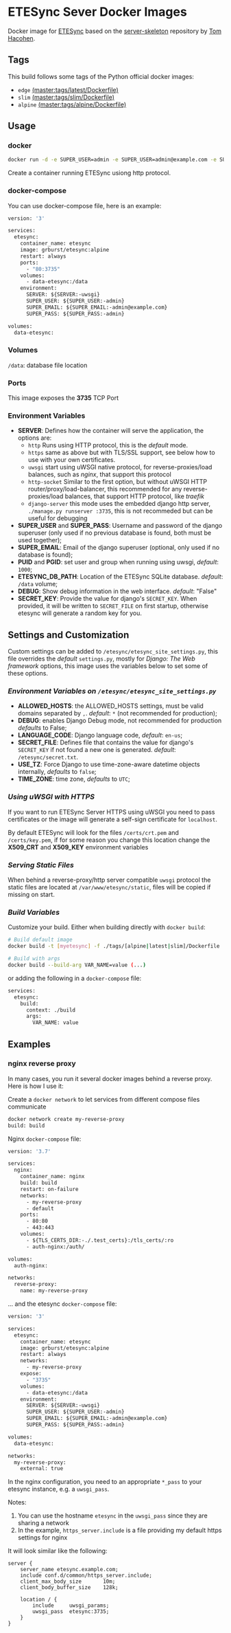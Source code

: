 # ETESync Sever Docker Images

Docker image for [ETESync](https://www.etesync.com/) based on the [server-skeleton](https://github.com/etesync/server-skeleton) repository by [Tom Hacohen](https://github.com/tasn).

## Tags

This build follows some tags of the Python official docker images:

- `edge` [(master:tags/latest/Dockerfile)](https://github.com/grburst/docker-etesync-server/blob/master/tags/latest/Dockerfile)
- `slim`  [(master:tags/slim/Dockerfile)](https://github.com/grburst/docker-etesync-server/blob/master/tags/slim/Dockerfile)
- `alpine` [(master:tags/alpine/Dockerfile)](https://github.com/grburst/docker-etesync-server/blob/master/tags/alpine/Dockerfile)

## Usage

### docker

```bash
docker run -d -e SUPER_USER=admin -e SUPER_USER=admin@example.com -e SUPER_PASS=changeme -p 80:3735 -v /path/on/host:/data grburst/etesync:alpine
```


Create a container running ETESync usiong http protocol.

### docker-compose
You can use docker-compose file, here is an example:

```Dockerfile
version: '3'

services:
  etesync:
    container_name: etesync
    image: grburst/etesync:alpine
    restart: always
    ports:
      - "80:3735"
    volumes:
      - data-etesync:/data
    environment:
      SERVER: ${SERVER:-uwsgi}
      SUPER_USER: ${SUPER_USER:-admin}
      SUPER_EMAIL: ${SUPER_EMAIL:-admin@example.com}
      SUPER_PASS: ${SUPER_PASS:-admin}

volumes:
  data-etesync:
```


### Volumes

`/data`: database file location

### Ports

This image exposes the **3735** TCP Port

### Environment Variables

- **SERVER**: Defines how the container will serve the application, the options are:
  - `http` Runs using HTTP protocol, this is the *default* mode.
  - `https` same as above but with TLS/SSL support, see below how to use with your own certificates.
  - `uwsgi` start using uWSGI native protocol, for reverse-proxies/load balances, such as _nginx_, that support this protocol
  - `http-socket` Similar to the first option, but without uWSGI HTTP router/proxy/load-balancer, this recommended for any reverse-proxies/load balances, that support HTTP protocol, like _traefik_
  - `django-server` this mode uses the embedded django http server, `./manage.py runserver :3735`, this is not recommeded but can be useful for debugging
- **SUPER_USER** and **SUPER_PASS**: Username and password of the django superuser (only used if no previous database is found, both must be used together);
- **SUPER_EMAIL**: Email of the django superuser (optional, only used if no database is found);
- **PUID** and **PGID**: set user and group when running using uwsgi, *default*: `1000`;
- **ETESYNC_DB_PATH**: Location of the ETESync SQLite database. *default*: `/data` volume;
- **DEBUG**: Show debug information in the web interface. *default*: "False"
- **SECRET_KEY**: Provide the value for django's `SECRET_KEY`. When provided, it will be written to `SECRET_FILE` on first startup, otherwise etesync will generate a random key for you.


## Settings and Customization

Custom settings can be added to `/etesync/etesync_site_settings.py`, this file overrides the *default* `settings.py`, mostly for _Django: The Web framework_ options, this image uses the variables below to set some of these options.

### _Environment Variables on `/etesync/etesync_site_settings.py`_

- **ALLOWED_HOSTS**:  the ALLOWED_HOSTS settings, must be valid domains separated by `,`. *default*: `*` (not recommended for production);
- **DEBUG**: enables Django Debug mode, not recommended for production *defaults* to False;
- **LANGUAGE_CODE**: Django language code, *default*: `en-us`;
- **SECRET_FILE**: Defines file that contains the value for django's `SECRET_KEY` if not found a new one is generated. *default*: `/etesync/secret.txt`.
- **USE_TZ**: Force Django to use time-zone-aware datetime objects internally, *defaults* to `false`;
- **TIME_ZONE**: time zone, *defaults* to `UTC`;

### _Using uWSGI with HTTPS_

If you want to run ETESync Server HTTPS using uWSGI you need to pass certificates or the image will generate a self-sign certificate for `localhost`.

By default ETESync will look for the files `/certs/crt.pem` and `/certs/key.pem`, if for some reason you change this location change the **X509_CRT** and **X509_KEY** environment variables

### _Serving Static Files_

When behind a reverse-proxy/http server compatible `uwsgi` protocol the static files are located at `/var/www/etesync/static`, files will be copied if missing on start.

### _Build Variables_
Customize your build. Either when building directly with `docker build`:

```bash
# Build default image
docker build -t [myetesync] -f ./tags/[alpine|latest|slim]/Dockerfile .

# Build with args
docker build --build-arg VAR_NAME=value (...)
```


or adding the following in a `docker-compose` file:

```Dockerfile
services:
  etesync:
    build:
      context: ./build
      args:
        VAR_NAME: value
```

## Examples

### nginx reverse proxy

In many cases, you run it several docker images behind a reverse proxy. Here is how I use it:

Create a `docker network` to let services from different compose files communicate

```bash
docker network create my-reverse-proxy
build: build
```


Nginx `docker-compose` file:

```Dockerfile
version: '3.7'

services:
  nginx:
    container_name: nginx
    build: build
    restart: on-failure
    networks:
      - my-reverse-proxy
      - default
    ports:
      - 80:80
      - 443:443
    volumes:
      - ${TLS_CERTS_DIR:-./.test_certs}:/tls_certs/:ro
      - auth-nginx:/auth/

volumes:
  auth-nginx:

networks:
  reverse-proxy:
    name: my-reverse-proxy
```


... and the etesync `docker-compose` file:

```Dockerfile
version: '3'

services:
  etesync:
    container_name: etesync
    image: grburst/etesync:alpine
    restart: always
    networks:
      - my-reverse-proxy
    expose:
      - "3735"
    volumes:
      - data-etesync:/data
    environment:
      SERVER: ${SERVER:-uwsgi}
      SUPER_USER: ${SUPER_USER:-admin}
      SUPER_EMAIL: ${SUPER_EMAIL:-admin@example.com}
      SUPER_PASS: ${SUPER_PASS:-admin}

volumes:
  data-etesync:

networks:
  my-reverse-proxy:
    external: true
```


In the nginx configuration, you need to an appropriate `*_pass` to your etesync instance, e.g. a `uwsgi_pass`.

Notes:
1. You can use the hostname `etesync` in the `uwsgi_pass` since they are sharing a network
2. In the example, `https_server.include` is a file providing my default https settings for nginx

It will look similar like the following:

```nginx
server {
    server_name etesync.example.com;
    include conf.d/common/https_server.include;
    client_max_body_size       10m;
    client_body_buffer_size    128k;

    location / {
        include     uwsgi_params;
        uwsgi_pass  etesync:3735;
    }
}
```
